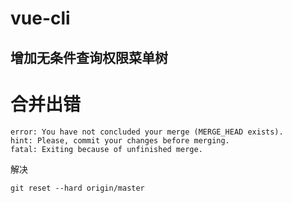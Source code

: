 # vue-cli
## 增加无条件查询权限菜单树
# 合并出错
```$xslt
error: You have not concluded your merge (MERGE_HEAD exists).
hint: Please, commit your changes before merging.
fatal: Exiting because of unfinished merge.
```
解决
```$xslt
git reset --hard origin/master
```
